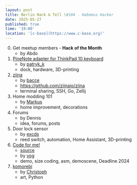 ```yaml
---
layout: post
title: Berlin Hack & Tell \#104 - Habemus Hacker
date: 2025-05-27
published: true
time: '19:00'
location: '[c-base](https://www.c-base.org)'
---
```


0. Get meetup members - **Hack of the Month**
    - by Abdo
1. [PineNote adapter for ThinkPad 10 keyboard](https://github.com/pkoryzna/pinenote-thinkpad-10-keyboard-adapter/)
    - by [patryk_k](https://github.com/pkoryzna)
    - dock, hardware, 3D-printing
2. [ziina](https://github.com/ziinaio/ziina)
    - by [bacce](https://github.com/baccenfutter)
    - https://github.com/ziinaio/ziina
    - terminal sharing, SSH, Go, Zellij
3. Home modding 101
    - by [Markus](https://github.com/ctrlw)
    - home improvement, decorations
4. Forums
    - by Dennis
    - idea, forums, posts
5. Door lock sensor
    - by [excds](https://github.com/excds)
    - reed switch, automation, Home Assistant, 3D-printing
6. [Code for me!](https://www.pouet.net/prod.php?which=98151)
    - [source](https://codeberg.org/vog/cfm)
    - by [vog](https://njh.eu/)
    - demo, size coding, asm, demoscene, Deadline 2024
7. [komorebi](https://github.com/cfretter/komorebi)
    - by [Christoph](https://github.com/cfretter)
    - art, Python